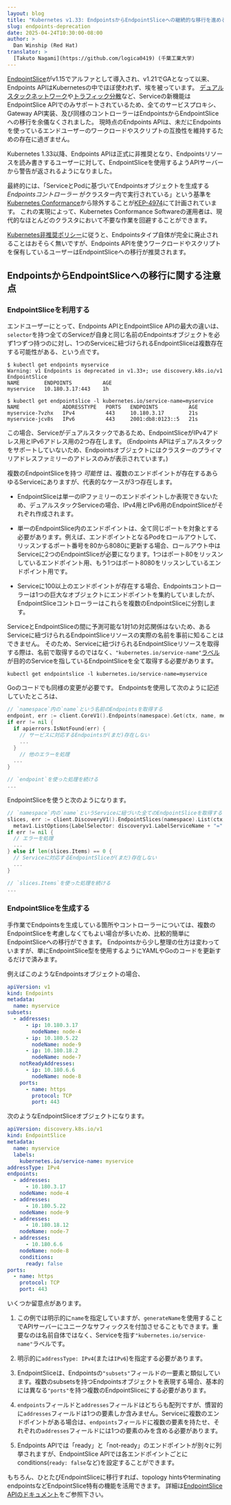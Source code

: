 ```yaml
---
layout: blog
title: "Kubernetes v1.33: EndpointsからEndpointSliceへの継続的な移行を進める"
slug: endpoints-deprecation
date: 2025-04-24T10:30:00-08:00
author: >
  Dan Winship (Red Hat)
translator: >
  [Takuto Nagami](https://github.com/logica0419) (千葉工業大学)
---
```


[EndpointSlice]([KEP-752])がv1.15でアルファとして導入され、v1.21でGAとなって以来、Endpoints APIはKubernetesの中でほぼ使われず、埃を被っています。
[デュアルスタックネットワーク]や[トラフィック分散]など、Serviceの新機能はEndpointSlice APIでのみサポートされているため、全てのサービスプロキシ、Gateway API実装、及び同様のコントローラーはEndpointsからEndpointSliceへの移行を余儀なくされました。
現時点のEndpoints APIは、未だにEndpointsを使っているエンドユーザーのワークロードやスクリプトの互換性を維持するための存在に過ぎません。

Kubernetes 1.33以降、Endpoints APIは正式に非推奨となり、Endpointsリソースを読み書きするユーザーに対して、EndpointSliceを使用するようAPIサーバーから警告が返されるようになりました。

最終的には、「ServiceとPodに基づいてEndpointsオブジェクトを生成する _Endpointsコントローラー_ がクラスター内で実行されている」という基準を[Kubernetes Conformance]から除外することが[KEP-4974]にて計画されています。
これの実現によって、Kubernetes Conformance Softwareの運用者は、現代的なほとんどのクラスタにおいて不要な作業を回避することができます。

[Kubernetes非推奨ポリシー]に従うと、Endpointsタイプ自体が完全に廃止されることはおそらく無いですが、Endpoints APIを使うワークロードやスクリプトを保有しているユーザーはEndpointSliceへの移行が推奨されます。

[EndpointSlice]: /blog/2020/09/02/scaling-kubernetes-networking-with-endpointslices/
[KEP-752]: https://github.com/kubernetes/enhancements/blob/master/keps/sig-network/0752-endpointslices/README.md
[デュアルスタックネットワーク]: /docs/concepts/services-networking/dual-stack/
[トラフィック分散]: /docs/reference/networking/virtual-ips/#traffic-distribution
[Kubernetes非推奨ポリシー]: /docs/reference/using-api/deprecation-policy/
[KEP-4974]: https://github.com/kubernetes/enhancements/blob/master/keps/sig-network/4974-deprecate-endpoints/README.md
[Kubernetes Conformance]: https://www.cncf.io/training/certification/software-conformance/

## EndpointsからEndpointSliceへの移行に関する注意点

### EndpointSliceを利用する

エンドユーザーにとって、Endpoints APIとEndpointSlice APIの最大の違いは、`selector`を持つ全てのServiceが自身と同じ名前のEndpointsオブジェクトを必ず1つずつ持つのに対し、1つのServiceに紐づけられるEndpointSliceは複数存在する可能性がある、という点です。

```console
$ kubectl get endpoints myservice
Warning: v1 Endpoints is deprecated in v1.33+; use discovery.k8s.io/v1 EndpointSlice
NAME        ENDPOINTS          AGE
myservice   10.180.3.17:443    1h

$ kubectl get endpointslice -l kubernetes.io/service-name=myservice
NAME              ADDRESSTYPE   PORTS   ENDPOINTS          AGE
myservice-7vzhx   IPv4          443     10.180.3.17        21s
myservice-jcv8s   IPv6          443     2001:db8:0123::5   21s
```

この場合、Serviceがデュアルスタックであるため、EndpointSliceがIPv4アドレス用とIPv6アドレス用の2つ存在します。
(Endpoints APIはデュアルスタックをサポートしていないため、Endpointsオブジェクトにはクラスターのプライマリアドレスファミリーのアドレスのみが表示されています。)

複数のEndpointSliceを持つ _可能性_ は、複数のエンドポイントが存在するあらゆるServiceにありますが、代表的なケースが3つ存在します。

  - EndpointSliceは単一のIPファミリーのエンドポイントしか表現できないため、デュアルスタックServiceの場合、IPv4用とIPv6用のEndpointSliceがそれぞれ作成されます。

  - 単一のEndpointSlice内のエンドポイントは、全て同じポートを対象とする必要があります。例えば、エンドポイントとなるPodをロールアウトして、リッスンするポート番号を80から8080に更新する場合、ロールアウト中はServiceに2つのEndpointSliceが必要になります。1つはポート80をリッスンしているエンドポイント用、もう1つはポート8080をリッスンしているエンドポイント用です。

  - Serviceに100以上のエンドポイントが存在する場合、Endpointsコントローラーは1つの巨大なオブジェクトにエンドポイントを集約していましたが、EndpointSliceコントローラーはこれらを複数のEndpointSliceに分割します。

ServiceとEndpointSliceの間に予測可能な1対1の対応関係はないため、あるServiceに紐づけられるEndpointSliceリソースの実際の名前を事前に知ることはできません。
そのため、Serviceに紐づけられるEndpointSliceリソースを取得する際は、名前で取得するのではなく、`"kubernetes.io/service-name"`[ラベル](/docs/concepts/overview/working-with-objects/labels/)が目的のServiceを指しているEndpointSliceを全て取得する必要があります。

```console
kubectl get endpointslice -l kubernetes.io/service-name=myservice
```

Goのコードでも同様の変更が必要です。
Endpointsを使用して次のように記述していたところは、

```go
// `namespace`内の`name`という名前のEndpointsを取得する
endpoint, err := client.CoreV1().Endpoints(namespace).Get(ctx, name, metav1.GetOptions{})
if err != nil {
  if apierrors.IsNotFound(err) {
    // サービスに対応するEndpointsが(まだ)存在しない
    ...
  }
    // 他のエラーを処理
  ...
}

// `endpoint`を使った処理を続ける
...
```

EndpointSliceを使うと次のようになります。

```go
// `namespace`内の`name`というServiceに紐づいた全てのEndpointSliceを取得する
slices, err := client.DiscoveryV1().EndpointSlices(namespace).List(ctx,
  metav1.ListOptions{LabelSelector: discoveryv1.LabelServiceName + "=" + name})
if err != nil {
  // エラーを処理
  ...
} else if len(slices.Items) == 0 {
  // Serviceに対応するEndpointSliceが(まだ)存在しない
  ...
}

// `slices.Items`を使った処理を続ける
...
```

### EndpointSliceを生成する

手作業でEndpointsを生成している箇所やコントローラーについては、複数のEndpointSliceを考慮しなくてもよい場合が多いため、比較的簡単にEndpointSliceへの移行ができます。
Endpointsから少し整理の仕方は変わっていますが、単にEndpointSlice型を使用するようにYAMLやGoのコードを更新するだけで済みます。

例えばこのようなEndpointsオブジェクトの場合、

```yaml
apiVersion: v1
kind: Endpoints
metadata:
  name: myservice
subsets:
  - addresses:
      - ip: 10.180.3.17
        nodeName: node-4
      - ip: 10.180.5.22
        nodeName: node-9
      - ip: 10.180.18.2
        nodeName: node-7
    notReadyAddresses:
      - ip: 10.180.6.6
        nodeName: node-8
    ports:
      - name: https
        protocol: TCP
        port: 443
```

次のようなEndpointSliceオブジェクトになります。

```yaml
apiVersion: discovery.k8s.io/v1
kind: EndpointSlice
metadata:
  name: myservice
  labels:
    kubernetes.io/service-name: myservice
addressType: IPv4
endpoints:
  - addresses:
      - 10.180.3.17
    nodeName: node-4
  - addresses:
      - 10.180.5.22
    nodeName: node-9
  - addresses:
      - 10.180.18.12
    nodeName: node-7
  - addresses:
      - 10.180.6.6
    nodeName: node-8
    conditions:
      ready: false
ports:
  - name: https
    protocol: TCP
    port: 443
```

いくつか留意点があります。

1. この例では明示的に`name`を指定していますが、`generateName`を使用することでAPIサーバーにユニークなサフィックスを付加させることもできます。重要なのは名前自体ではなく、Serviceを指す`"kubernetes.io/service-name"`ラベルです。

2. 明示的に`addressType: IPv4`(または`IPv6`)を指定する必要があります。

3. EndpointSliceは、Endpointsの`"subsets"`フィールドの一要素と類似しています。複数のsubsetsを持つEndpointsオブジェクトを表現する場合、基本的には異なる`"ports"`を持つ複数のEndpointSliceにする必要があります。

4. `endpoints`フィールドと`addresses`フィールドはどちらも配列ですが、慣習的に`addresses`フィールドは1つの要素しか含みません。Serviceに複数のエンドポイントがある場合は、`endpoints`フィールドに複数の要素を持たせ、それぞれの`addresses`フィールドには1つの要素のみを含める必要があります。

5. Endpoints APIでは「ready」と「not-ready」のエンドポイントが別々に列挙されますが、EndpointSlice APIでは各エンドポイントごとにconditions(`ready: false`など)を設定することができます。

もちろん、ひとたびEndpointSliceに移行すれば、topology hintsやterminating endpointsなどEndpointSlice特有の機能を活用できます。
詳細は[EndpointSlice APIのドキュメント](/docs/reference/kubernetes-api/service-resources/endpoint-slice-v1)をご参照下さい。
